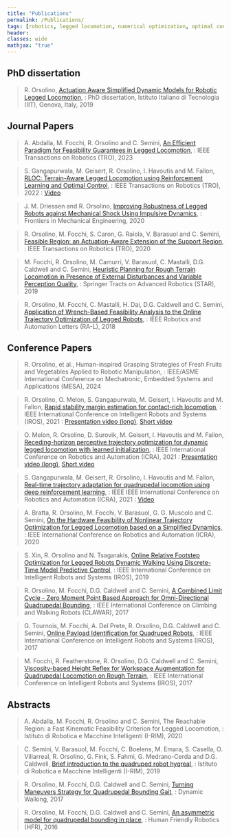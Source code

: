 ```yaml
---
title: "Publications"
permalink: /Publications/
tags: [robotics, legged locomotion, numerical optimization, optimal control]
header:
classes: wide
mathjax: "true"
---
```


## PhD dissertation

>  R. Orsolino, [Actuation Aware Simplified Dynamic Models for Robotic Legged Locomotion](https://github.com/orsoromeo/orsoromeo.github.io/blob/master/assets/pdfs/PhdThesisOrsolino.pdf),
: PhD dissertation, Istituto Italiano di Tecnologia (IIT), Genova, Italy, 2019

## Journal Papers

>  A. Abdalla, M. Focchi, R. Orsolino and C. Semini, [An Efficient Paradigm for Feasibility Guarantees in Legged Locomotion](https://arxiv.org/pdf/2011.07967.pdf), 
: IEEE Transactions on Robotics (TRO), 2023

>  S. Gangapurwala, M. Geisert, R. Orsolino, I. Havoutis and M. Fallon, [RLOC: Terrain-Aware Legged Locomotion using Reinforcement Learning and Optimal Control](https://arxiv.org/abs/2012.03094),
: IEEE Transactions on Robotics (TRO), 2022
: [Video](https://www.youtube.com/watch?v=GTI-0gl6Hg0&ab_channel=OxfordDynamicRobotSystemsGroup)

>  J. M. Driessen and R. Orsolino, [Improving Robustness of Legged Robots against Mechanical Shock Using Impulsive Dynamics](https://www.frontiersin.org/articles/10.3389/fmech.2020.601922/abstract),
: Frontiers in Mechanical Engineering, 2020

>  R. Orsolino, M. Focchi, S. Caron, G. Raiola, V. Barasuol and C. Semini, [Feasible Region: an Actuation-Aware Extension of the Support Region](https://ieeexplore.ieee.org/document/9116813),
: IEEE Transactions on Robotics (TRO), 2020

>  M. Focchi, R. Orsolino, M. Camurri, V. Barasuol, C. Mastalli, D.G. Caldwell and C. Semini, [Heuristic Planning for Rough Terrain Locomotion in Presence of External Disturbances and Variable Perception Quality](https://arxiv.org/abs/1805.10238),
: Springer Tracts on Advanced Robotics (STAR), 2019

>  R. Orsolino, M. Focchi, C. Mastalli, H. Dai, D.G. Caldwell and C. Semini, [Application of Wrench-Based Feasibility Analysis to the Online Trajectory Optimization of Legged Robots](https://iit-dlslab.github.io/papers/orsolino18ral.pdf),
: IEEE Robotics and Automation Letters (RA-L), 2018

## Conference Papers

>  R. Orsolino, et al., Human-inspired Grasping Strategies of Fresh Fruits and Vegetables Applied to Robotic Manipulation,
: IEEE/ASME International Conference on Mechatronic, Embedded Systems and Applications (MESA), 2024

>  R. Orsolino, O. Melon, S. Gangapurwala, M. Geisert, I. Havoutis and M. Fallon, [Rapid stability margin estimation for contact-rich locomotion](https://ora.ox.ac.uk/objects/uuid:c70fd912-db6c-445b-ba45-9674415bcaea/download_file?safe_filename=Orsolino_et_al_2021_rapid_stability_margin.pdf&file_format=pdf&type_of_work=Conference+item),
: IEEE International Conference on Intelligent Robots and Systems (IROS), 2021
: [Presentation video (long)](https://www.youtube.com/watch?v=cg2Tme0t4QA), [Short video](https://www.youtube.com/watch?v=E2cUo1-F9Xw)

>  O. Melon, R. Orsolino, D. Surovik, M. Geisert, I. Havoutis and M. Fallon, [Receding-horizon perceptive trajectory optimization for dynamic legged locomotion with learned initialization](https://arxiv.org/pdf/2104.09078.pdf),
: IEEE International Conference on Robotics and Automation (ICRA), 2021
: [Presentation video (long)](https://www.youtube.com/watch?v=bfc_TOU3AeA), [Short video](https://www.youtube.com/watch?v=Qqs5hhp3hHQ)

>  S. Gangapurwala, M. Geisert, R. Orsolino, I. Havoutis and M. Fallon, [Real-time trajectory adaptation for quadrupedal locomotion using deep reinforcement learning](https://www.robots.ox.ac.uk/~mobile/drs/Papers/2021ICRA_gangapurwala.pdf),
: IEEE  IEEE International Conference on Robotics and Automation (ICRA), 2021
: [Video](https://www.youtube.com/watch?v=GieUI6WLv7U&ab_channel=OxfordDynamicRobotSystemsGroup)

>  A. Bratta, R. Orsolino, M. Focchi, V. Barasuol, G. G. Muscolo and C. Semini, [On the Hardware Feasibility of Nonlinear Trajectory Optimization for Legged Locomotion based on a Simplified Dynamics](https://arxiv.org/abs/1910.06855),
: IEEE International Conference on Robotics and Automation (ICRA), 2020

>  S. Xin, R. Orsolino and N. Tsagarakis, [Online Relative Footstep Optimization for Legged Robots Dynamic Walking Using Discrete-Time Model Predictive Control](https://ieeexplore.ieee.org/document/8968028),
: IEEE International Conference on Intelligent Robots and Systems (IROS), 2019

>  R. Orsolino, M. Focchi, D.G. Caldwell and C. Semini, [A Combined Limit Cycle - Zero Moment Point Based Approach for Omni-Directional Quadrupedal Bounding](https://iit-dlslab.github.io/papers/orsolino17clawar.pdf),
: IEEE International Conference on Climbing and Walking Robots (CLAWAR), 2017

>  G. Tournois, M. Focchi, A. Del Prete, R. Orsolino, D.G. Caldwell and C. Semini, [Online Payload Identification for Quadruped Robots](https://hal.archives-ouvertes.fr/hal-01575033/document),
: IEEE International Conference on Intelligent Robots and Systems (IROS), 2017

>  M. Focchi, R. Featherstone, R. Orsolino, D.G. Caldwell and C. Semini, [Viscosity-based Height Reflex for Workspace Augmentation for Quadrupedal Locomotion on Rough Terrain](https://iit-dlslab.github.io/papers/focchi17iros.pdf),
: IEEE International Conference on Intelligent Robots and Systems (IROS), 2017

## Abstracts

>  A. Abdalla, M. Focchi, R. Orsolino and C. Semini, The Reachable Region: a Fast Kinematic Feasibility Criterion for Legged Locomotion, 
: Istituto di Robotica e Macchine Intelligenti (I-RIM), 2020

>  C. Semini, V. Barasuol, M. Focchi, C. Boelens, M. Emara, S. Casella, O. Villarreal, R. Orsolino, G. Fink, S. Fahmi, G. Medrano-Cerda and D.G. Caldwell, [Brief introduction to the quadruped robot hyqreal](https://iit-dlslab.github.io/papers/irim19semini_final.pdf), 
: Istituto di Robotica e Macchine Intelligenti (I-RIM), 2019

>  R. Orsolino, M. Focchi, D.G. Caldwell and C. Semini, [Turning Maneuvers Strategy for Quadrupedal Bounding Gait](http://ruina.tam.cornell.edu/dynwalk17abstracts/300-romeo%20orsolino%20-%20.pdf), 
: Dynamic Walking, 2017

>  R. Orsolino, M. Focchi, D.G. Caldwell and C. Semini, [An asymmetric model for quadrupedal bounding in place](https://www.academia.edu/download/49430672/Romeo_Orsolino_hfr16.pdf), 
: Human Friendly Robotics (HFR), 2016
